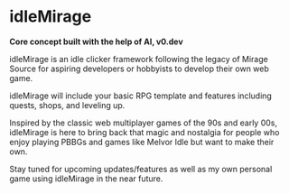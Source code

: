 # idleMirage
**Core concept built with the help of AI, v0.dev**

idleMirage is an idle clicker framework following the legacy of Mirage Source for aspiring developers or hobbyists to develop their own web game.

idleMirage will include your basic RPG template and features including quests, shops, and leveling up. 

Inspired by the classic web multiplayer games of the 90s and early 00s, idleMirage is here to bring back that magic and nostalgia for people who enjoy playing PBBGs and games like Melvor Idle but want to make their own.

Stay tuned for upcoming updates/features as well as my own personal game using idleMirage in the near future.